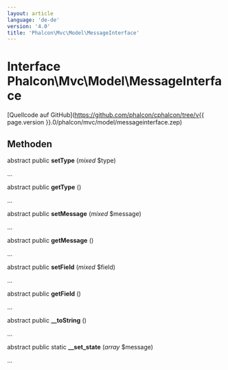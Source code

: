 ```yaml
---
layout: article
language: 'de-de'
version: '4.0'
title: 'Phalcon\Mvc\Model\MessageInterface'
---
```

# Interface **Phalcon\Mvc\Model\MessageInterface**

[Quellcode auf GitHub](https://github.com/phalcon/cphalcon/tree/v{{ page.version }}.0/phalcon/mvc/model/messageinterface.zep)

## Methoden

abstract public **setType** (*mixed* $type)

...

abstract public **getType** ()

...

abstract public **setMessage** (*mixed* $message)

...

abstract public **getMessage** ()

...

abstract public **setField** (*mixed* $field)

...

abstract public **getField** ()

...

abstract public **__toString** ()

...

abstract public static **__set_state** (*array* $message)

...